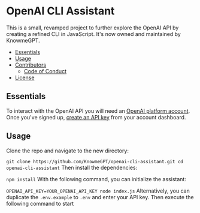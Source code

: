 # OpenAI CLI Assistant

This is a small, revamped project to further explore the OpenAI API by creating a refined CLI in JavaScript. It's now owned and maintained by KnowmeGPT.

* [Essentials](#things-youll-need)
* [Usage](#usage)
* [Contributors](#contributing)
  * [Code of Conduct](#code-of-conduct)
* [License](#license)

## Essentials

To interact with the OpenAI API you will need an [OpenAI platform account](https://platform.openai.com/overview). Once you've signed up, [create an API key](https://platform.openai.com/account/api-keys) from your account dashboard.

## Usage

Clone the repo and navigate to the new directory:

``
git clone https://github.com/KnowmeGPT/openai-cli-assistant.git
cd openai-cli-assistant
``
Then install the dependencies:

``
npm install
``
With the following command, you can initialize the assistant: 

``
OPENAI_API_KEY=YOUR_OPENAI_API_KEY node index.js
``
Alternatively, you can duplicate the `.env.example` to `.env` and enter your API key. Then execute the following command to start